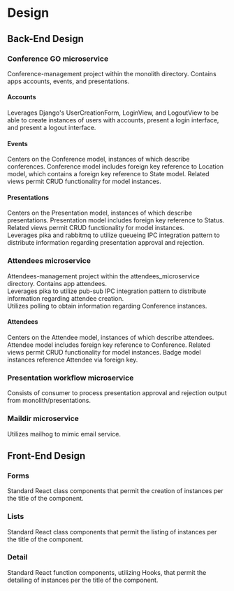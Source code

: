 # Design


## Back-End Design

### Conference GO microservice
Conference-management project within the monolith directory. Contains apps accounts, events, and presentations.

#### Accounts
Leverages Django's UserCreationForm, LoginView, and LogoutView to be able to create instances of users with accounts, present a login interface, and present a logout interface.

#### Events
Centers on the Conference model, instances of which describe conferences. Conference model includes foreign key reference to Location model, which contains a foreign key reference to State model. Related views permit CRUD functionality for model instances.

#### Presentations
Centers on the Presentation model, instances of which describe presentations. Presentation model includes foreign key reference to Status. Related views permit CRUD functionality for model instances. </br>
Leverages pika and rabbitmq to utilize queueing IPC integration pattern to distribute information regarding presentation approval and rejection.


### Attendees microservice
Attendees-management project within the attendees_microservice directory. Contains app attendees. </br>
Leverages pika to utilize pub-sub IPC integration pattern to distribute information regarding attendee creation. </br>
Utilizes polling to obtain information regarding Conference instances.

#### Attendees
Centers on the Attendee model, instances of which describe attendees. Attendee model includes foreign key reference to Conference. Related views permit CRUD functionality for model instances. Badge model instances reference Attendee via foreign key.

### Presentation workflow microservice
Consists of consumer to process presentation approval and rejection output from monolith/presentations.

### Maildir microservice
Utilizes mailhog to mimic email service.


## Front-End Design

### Forms
Standard React class components that permit the creation of instances per the title of the component.

### Lists
Standard React class components that permit the listing of instances per the title of the component.

### Detail
Standard React function components, utilizing Hooks, that permit the detailing of instances per the title of the component.
